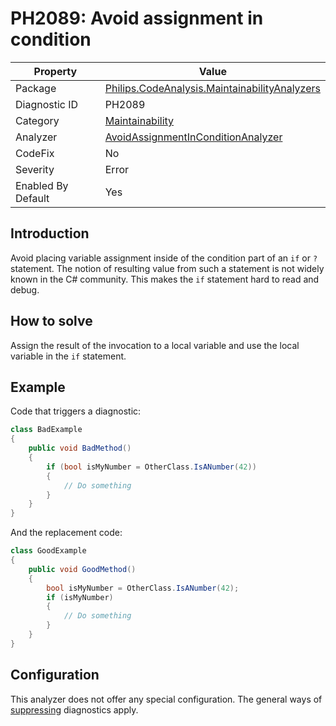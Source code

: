 # PH2089: Avoid assignment in condition

| Property | Value  |
|--|--|
| Package | [Philips.CodeAnalysis.MaintainabilityAnalyzers](https://www.nuget.org/packages/Philips.CodeAnalysis.MaintainabilityAnalyzers) |
| Diagnostic ID | PH2089 |
| Category  | [Maintainability](../Maintainability.md) |
| Analyzer | [AvoidAssignmentInConditionAnalyzer](https://github.com/philips-software/roslyn-analyzers/blob/master/Philips.CodeAnalysis.MaintainabilityAnalyzers/Maintainability/AvoidAssignmentInConditionAnalyzer.cs)
| CodeFix  | No |
| Severity | Error |
| Enabled By Default | Yes |

## Introduction

Avoid placing variable assignment inside of the condition part of an `if` or `?` statement. The notion of resulting value from such a statement is not widely known in the C# community. This makes the `if` statement hard to read and debug.

## How to solve

Assign the result of the invocation to a local variable and use the local variable in the `if` statement.

## Example

Code that triggers a diagnostic:
``` cs
class BadExample
{
    public void BadMethod()
    {
        if (bool isMyNumber = OtherClass.IsANumber(42))
        {
            // Do something
        }
    }
}

```

And the replacement code:
``` cs
class GoodExample
{
    public void GoodMethod()
    {
        bool isMyNumber = OtherClass.IsANumber(42);
        if (isMyNumber)
        {
            // Do something
        }
    }
}

```

## Configuration

This analyzer does not offer any special configuration. The general ways of [suppressing](https://learn.microsoft.com/en-us/dotnet/fundamentals/code-analysis/suppress-warnings) diagnostics apply.
